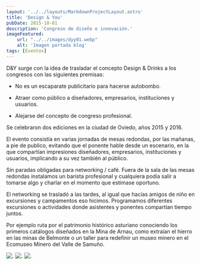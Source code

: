 ```yaml
---
layout: '../../layouts/MarkdownProjectLayout.astro'
title: 'Design & You'
pubDate: 2015-10-01
description: 'Congreso de diseño e innovación.'
imageFeatured:
    url: "../../images/dyy01.webp"
    alt: 'Imagen portada blog'
tags: [Eventos]
---
```

D&Y surge con la idea de trasladar el concepto Design & Drinks a los congresos con las siguientes premisas:

- No es un escaparate publicitario para hacerse autobombo.

- Atraer como público a diseñadores, empresarios, instituciones y usuarios.

- Alejarse del concepto de congreso profesional.

Se celebraron dos ediciones en la ciudad de Oviedo, años 2015 y 2016.

El evento consistía en varias jornadas de mesas redondas, por las mañanas, a pie de publico, evitando que el ponente hable desde un escenario, en la que compartían impresiones diseñadores, empresarios, instituciones y usuarios, implicando a su vez también al público.

Sin paradas obligadas para networking / café. Fuera de la sala de las mesas redondas instalamos un barista profesional y cualquiera podía salir a tomarse algo y charlar en el momento que estimase oportuno.

El networking se trasladó a las tardes, al igual que hacías amigos de niño en excursiones y campamentos eso hicimos. Programamos diferentes excursiones o actividades donde asistentes y ponentes compartían tiempo juntos.

Por ejemplo ruta por el patrimonio histórico asturiano conociendo los primeros catálogos diseñados en la Mina de Arnau, como extraían el hierro en las minas de Belmonte o un taller para redefinir un museo minero en el Ecomuseo Minero del Valle de Samuño.

<img src="/images/dyy02.webp" alt="." class="imgmd">

<img src="/images/dyy03.webp" alt="." class="imgmd">

<img src="/images/dyy04.webp" alt="." class="imgmd">



<!-- <iframe width="560" height="315" src="https://www.youtube.com/embed/Lc4-2cVKxp0" frameborder="0" allowfullscreen></iframe>
<img src="/images/CursoDTAT.webp" alt="." class="imgmd"> -->

<style>
    iframe{
        margin-left:auto;
        margin-right:auto;
        margin-top: 2rem;
        margin-bottom: 2rem;
    }
</style>